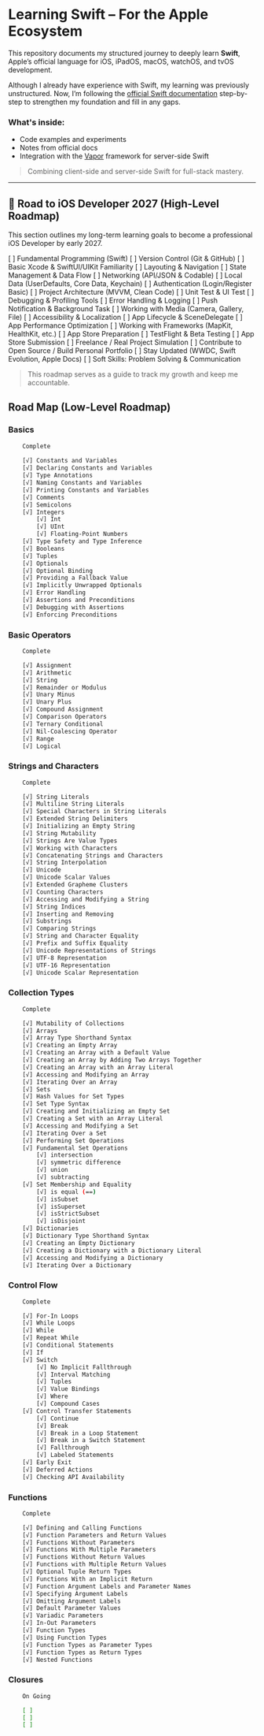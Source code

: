 # Learning Swift – For the Apple Ecosystem

This repository documents my structured journey to deeply learn **Swift**, Apple’s official language for iOS, iPadOS, macOS, watchOS, and tvOS development.

Although I already have experience with Swift, my learning was previously unstructured. Now, I’m following the [official Swift documentation](https://swift.org/documentation/) step-by-step to strengthen my foundation and fill in any gaps.

### What's inside:
- Code examples and experiments  
- Notes from official docs  
- Integration with the [Vapor](https://vapor.codes) framework for server-side Swift  

> Combining client-side and server-side Swift for full-stack mastery.

---

## 🚀 Road to iOS Developer 2027 (High-Level Roadmap)

This section outlines my long-term learning goals to become a professional iOS Developer by early 2027.

[ ] Fundamental Programming (Swift)
[ ] Version Control (Git & GitHub)
[ ] Basic Xcode & SwiftUI/UIKit Familiarity
[ ] Layouting & Navigation
[ ] State Management & Data Flow
[ ] Networking (API/JSON & Codable)
[ ] Local Data (UserDefaults, Core Data, Keychain)
[ ] Authentication (Login/Register Basic)
[ ] Project Architecture (MVVM, Clean Code)
[ ] Unit Test & UI Test
[ ] Debugging & Profiling Tools
[ ] Error Handling & Logging
[ ] Push Notification & Background Task
[ ] Working with Media (Camera, Gallery, File)
[ ] Accessibility & Localization
[ ] App Lifecycle & SceneDelegate
[ ] App Performance Optimization
[ ] Working with Frameworks (MapKit, HealthKit, etc.)
[ ] App Store Preparation
[ ] TestFlight & Beta Testing
[ ] App Store Submission
[ ] Freelance / Real Project Simulation
[ ] Contribute to Open Source / Build Personal Portfolio
[ ] Stay Updated (WWDC, Swift Evolution, Apple Docs)
[ ] Soft Skills: Problem Solving & Communication

> This roadmap serves as a guide to track my growth and keep me accountable.


## Road Map (Low-Level Roadmap)

### Basics
```bash
    Complete
    
    [√] Constants and Variables
    [√] Declaring Constants and Variables
    [√] Type Annotations
    [√] Naming Constants and Variables
    [√] Printing Constants and Variables
    [√] Comments
    [√] Semicolons
    [√] Integers
        [√] Int
        [√] UInt
        [√] Floating-Point Numbers
    [√] Type Safety and Type Inference
    [√] Booleans
    [√] Tuples
    [√] Optionals
    [√] Optional Binding
    [√] Providing a Fallback Value
    [√] Implicitly Unwrapped Optionals
    [√] Error Handling
    [√] Assertions and Preconditions
    [√] Debugging with Assertions
    [√] Enforcing Preconditions
```

### Basic Operators
```bash
    Complete

    [√] Assignment
    [√] Arithmetic
    [√] String
    [√] Remainder or Modulus
    [√] Unary Minus
    [√] Unary Plus
    [√] Compound Assignment
    [√] Comparison Operators
    [√] Ternary Conditional
    [√] Nil-Coalescing Operator
    [√] Range
    [√] Logical
```

### Strings and Characters
```bash
    Complete

    [√] String Literals
    [√] Multiline String Literals
    [√] Special Characters in String Literals
    [√] Extended String Delimiters
    [√] Initializing an Empty String
    [√] String Mutability
    [√] Strings Are Value Types
    [√] Working with Characters
    [√] Concatenating Strings and Characters
    [√] String Interpolation
    [√] Unicode
    [√] Unicode Scalar Values
    [√] Extended Grapheme Clusters
    [√] Counting Characters
    [√] Accessing and Modifying a String
    [√] String Indices
    [√] Inserting and Removing
    [√] Substrings
    [√] Comparing Strings
    [√] String and Character Equality
    [√] Prefix and Suffix Equality
    [√] Unicode Representations of Strings
    [√] UTF-8 Representation
    [√] UTF-16 Representation
    [√] Unicode Scalar Representation
```

### Collection Types
```bash
    Complete

    [√] Mutability of Collections
    [√] Arrays
    [√] Array Type Shorthand Syntax
    [√] Creating an Empty Array
    [√] Creating an Array with a Default Value
    [√] Creating an Array by Adding Two Arrays Together
    [√] Creating an Array with an Array Literal
    [√] Accessing and Modifying an Array
    [√] Iterating Over an Array
    [√] Sets
    [√] Hash Values for Set Types
    [√] Set Type Syntax
    [√] Creating and Initializing an Empty Set
    [√] Creating a Set with an Array Literal
    [√] Accessing and Modifying a Set
    [√] Iterating Over a Set
    [√] Performing Set Operations
    [√] Fundamental Set Operations
        [√] intersection
        [√] symmetric difference
        [√] union
        [√] subtracting
    [√] Set Membership and Equality
        [√] is equal (==)
        [√] isSubset
        [√] isSuperset
        [√] isStrictSubset
        [√] isDisjoint
    [√] Dictionaries
    [√] Dictionary Type Shorthand Syntax
    [√] Creating an Empty Dictionary
    [√] Creating a Dictionary with a Dictionary Literal
    [√] Accessing and Modifying a Dictionary
    [√] Iterating Over a Dictionary
```

### Control Flow
```bash
    Complete

    [√] For-In Loops
    [√] While Loops
    [√] While
    [√] Repeat While
    [√] Conditional Statements
    [√] If
    [√] Switch
        [√] No Implicit Fallthrough
        [√] Interval Matching
        [√] Tuples
        [√] Value Bindings
        [√] Where
        [√] Compound Cases
    [√] Control Transfer Statements
        [√] Continue
        [√] Break
        [√] Break in a Loop Statement
        [√] Break in a Switch Statement
        [√] Fallthrough
        [√] Labeled Statements
    [√] Early Exit
    [√] Deferred Actions
    [√] Checking API Availability
```

### Functions
```bash
    Complete

    [√] Defining and Calling Functions
    [√] Function Parameters and Return Values
    [√] Functions Without Parameters
    [√] Functions With Multiple Parameters
    [√] Functions Without Return Values
    [√] Functions with Multiple Return Values
    [√] Optional Tuple Return Types
    [√] Functions With an Implicit Return
    [√] Function Argument Labels and Parameter Names
    [√] Specifying Argument Labels
    [√] Omitting Argument Labels
    [√] Default Parameter Values
    [√] Variadic Parameters
    [√] In-Out Parameters
    [√] Function Types
    [√] Using Function Types
    [√] Function Types as Parameter Types
    [√] Function Types as Return Types
    [√] Nested Functions
```

### Closures
```bash
    On Going

    [ ]
    [ ]
    [ ]
```